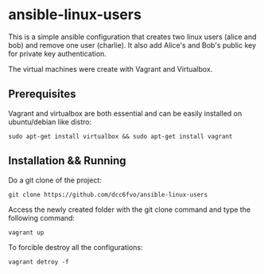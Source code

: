 # ansible-linux-users

This is a simple ansible configuration that creates two linux users (alice and bob) and remove one user (charlie). It also add Alice's and Bob's public key for private key authentication.

The virtual machines were create with Vagrant and Virtualbox.

Prerequisites
-----------------------
Vagrant and virtualbox are both essential and can be easily installed on ubuntu/debian like distro:

	sudo apt-get install virtualbox && sudo apt-get install vagrant


Installation && Running
-----------------------

Do a git clone of the project:

	git clone https://github.com/dcc6fvo/ansible-linux-users

Access the newly created folder with the git clone command and type the following command:

	vagrant up

To forcible destroy all the configurations:

	vagrant detroy -f

